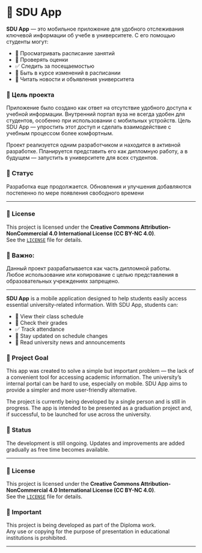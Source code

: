 # 📘 SDU App


**SDU App** — это мобильное приложение для удобного отслеживания ключевой информации об учебе в университете. С его помощью студенты могут:

- 📅 Просматривать расписание занятий  
- 📝 Проверять оценки  
- ✅ Следить за посещаемостью  
- 🔄 Быть в курсе изменений в расписании  
- 📢 Читать новости и объявления университета  

### 🎯 Цель проекта

Приложение было создано как ответ на отсутствие удобного доступа к учебной информации. Внутренний портал вуза не всегда удобен для студентов, особенно при использовании с мобильных устройств. Цель SDU App — упростить этот доступ и сделать взаимодействие с учебным процессом более комфортным.

Проект реализуется одним разработчиком и находится в активной разработке. Планируется представить его как дипломную работу, а в будущем — запустить в университете для всех студентов.

### 🚧 Статус

Разработка еще продолжается. Обновления и улучшения добавляются постепенно по мере появления свободного времени

---

### 📄 License

This project is licensed under the **Creative Commons Attribution-NonCommercial 4.0 International License (CC BY-NC 4.0)**.  
See the [`LICENSE`](./LICENSE) file for details.

### 📌 Важно: 
Данный проект разрабатывается как часть дипломной работы.  
Любое использование или копирование с целью представления в образовательных учреждениях запрещено.

---------


**SDU App** is a mobile application designed to help students easily access essential university-related information. With SDU App, students can:

- 📅 View their class schedule  
- 📝 Check their grades  
- ✅ Track attendance  
- 🔄 Stay updated on schedule changes  
- 📢 Read university news and announcements  

### 🎯 Project Goal

This app was created to solve a simple but important problem — the lack of a convenient tool for accessing academic information. The university’s internal portal can be hard to use, especially on mobile. SDU App aims to provide a simpler and more user-friendly alternative.

The project is currently being developed by a single person and is still in progress. The app is intended to be presented as a graduation project and, if successful, to be launched for use across the university.

### 🚧 Status

The development is still ongoing. Updates and improvements are added gradually as free time becomes available.

---

### 📄 License

This project is licensed under the **Creative Commons Attribution-NonCommercial 4.0 International License (CC BY-NC 4.0)**.  
See the [`LICENSE`](./LICENSE) file for details.

### 📌 Important
This project is being developed as part of the Diploma work.  
Any use or copying for the purpose of presentation in educational institutions is prohibited.

---
